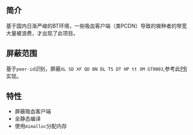 ## 简介
基于国内日渐严峻的BT环境，一些吸血客户端（类PCDN）导致的做种者的带宽大量被浪费，才出现了此项目。

## 屏蔽范围
基于`peer-id`识别，屏蔽`XL SD XF QD BN DL TS DT HP tt XM GT0003`,参考此[PR](https://github.com/transmission/transmission/pull/1062)实现。

## 特性
- 屏蔽吸血客户端
- 全静态编译
- 使用`mimalloc`分配内存
